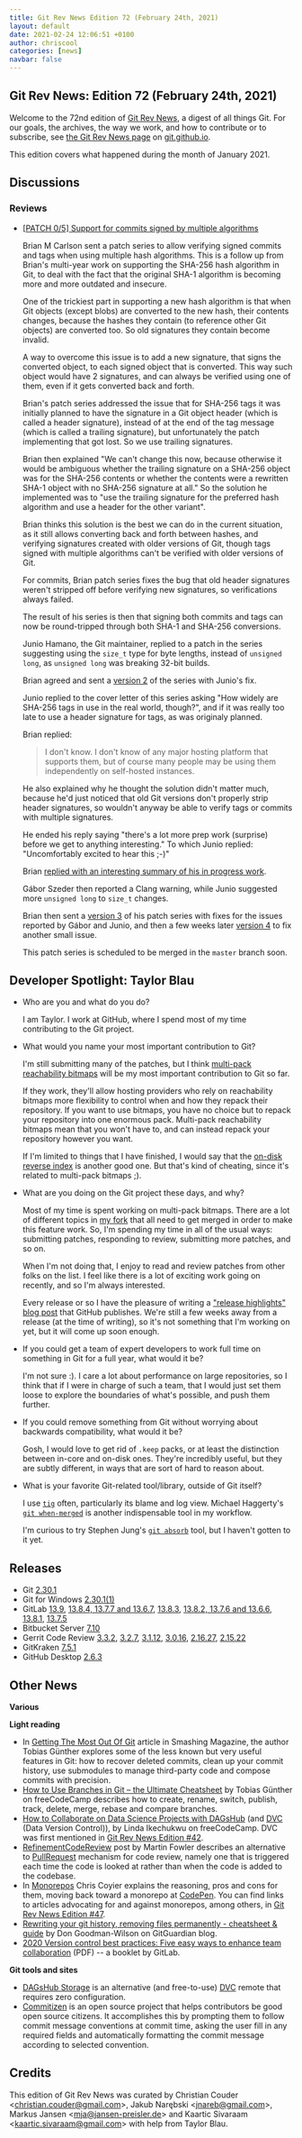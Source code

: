 ```yaml
---
title: Git Rev News Edition 72 (February 24th, 2021)
layout: default
date: 2021-02-24 12:06:51 +0100
author: chriscool
categories: [news]
navbar: false
---
```


## Git Rev News: Edition 72 (February 24th, 2021)

Welcome to the 72nd edition of [Git Rev News](https://git.github.io/rev_news/rev_news/),
a digest of all things Git. For our goals, the archives, the way we work, and how to contribute or to
subscribe, see [the Git Rev News page](https://git.github.io/rev_news/rev_news/) on [git.github.io](http://git.github.io).

This edition covers what happened during the month of January 2021.

## Discussions

<!---
### General
-->

### Reviews

* [[PATCH 0/5] Support for commits signed by multiple algorithms](https://lore.kernel.org/git/20210111003740.1319996-1-sandals@crustytoothpaste.net/)

  Brian M Carlson sent a patch series to allow verifying signed
  commits and tags when using multiple hash algorithms. This is a
  follow up from Brian's multi-year work on supporting the SHA-256
  hash algorithm in Git, to deal with the fact that the original SHA-1
  algorithm is becoming more and more outdated and insecure.

  One of the trickiest part in supporting a new hash algorithm is that
  when Git objects (except blobs) are converted to the new hash, their
  contents changes, because the hashes they contain (to reference
  other Git objects) are converted too. So old signatures they contain
  become invalid.

  A way to overcome this issue is to add a new signature, that signs
  the converted object, to each signed object that is converted. This
  way such object would have 2 signatures, and can always be verified
  using one of them, even if it gets converted back and forth.

  Brian's patch series addressed the issue that for SHA-256 tags it
  was initially planned to have the signature in a Git object header
  (which is called a header signature), instead of at the end of the
  tag message (which is called a trailing signature), but
  unfortunately the patch implementing that got lost. So we use
  trailing signatures.

  Brian then explained "We can't change this now, because otherwise it
  would be ambiguous whether the trailing signature on a SHA-256
  object was for the SHA-256 contents or whether the contents were a
  rewritten SHA-1 object with no SHA-256 signature at all." So the
  solution he implemented was to "use the trailing signature for the
  preferred hash algorithm and use a header for the other variant".

  Brian thinks this solution is the best we can do in the current
  situation, as it still allows converting back and forth between
  hashes, and verifying signatures created with older versions of Git,
  though tags signed with multiple algorithms can't be verified with
  older versions of Git.

  For commits, Brian patch series fixes the bug that old header
  signatures weren't stripped off before verifying new signatures, so
  verifications always failed.

  The result of his series is then that signing both commits and tags
  can now be round-tripped through both SHA-1 and SHA-256 conversions.

  Junio Hamano, the Git maintainer, replied to a patch in the series
  suggesting using the `size_t` type for byte lengths, instead of
  `unsigned long`, as `unsigned long` was breaking 32-bit builds.

  Brian agreed and sent a
  [version 2](https://lore.kernel.org/git/20210111035840.2437737-1-sandals@crustytoothpaste.net/)
  of the series with Junio's fix.

  Junio replied to the cover letter of this series asking "How widely
  are SHA-256 tags in use in the real world, though?", and if it was really
  too late to use a header signature for tags, as was originaly
  planned.

  Brian replied:

  > I don't know. I don't know of any major hosting platform that
    supports them, but of course many people may be using them
    independently on self-hosted instances.

  He also explained why he thought the solution didn't matter much,
  because he'd just noticed that old Git versions don't properly strip
  header signatures, so wouldn't anyway be able to verify tags or
  commits with multiple signatures.

  He ended his reply saying "there's a lot more prep work (surprise)
  before we get to anything interesting." To which Junio replied:
  "Uncomfortably excited to hear this ;-)"

  Brian [replied with an interesting summary of his in progress work](https://lore.kernel.org/git/X%2F0IaVkxqbYxKJBf@camp.crustytoothpaste.net/).

  Gábor Szeder then reported a Clang warning, while Junio suggested
  more `unsigned long` to `size_t` changes.

  Brian then sent a
  [version 3](https://lore.kernel.org/git/20210118234915.2036197-1-sandals@crustytoothpaste.net/)
  of his patch series with fixes for the issues reported by Gábor and
  Junio, and then a few weeks later
  [version 4](https://lore.kernel.org/git/20210211020806.288523-1-sandals@crustytoothpaste.net/)
  to fix another small issue.

  This patch series is scheduled to be merged in the `master` branch
  soon.

<!---
### Support
-->


## Developer Spotlight: Taylor Blau

* Who are you and what do you do?

  I am Taylor. I work at GitHub, where I spend most of my time
  contributing to the Git project.

* What would you name your most important contribution to Git?

  I'm still submitting many of the patches, but I think
  [multi-pack reachability bitmaps](https://lore.kernel.org/git/e64504bad6e181522946a8f234e12f569bede89e.1612998106.git.me@ttaylorr.com/)
  will be my most important contribution to Git so far.

  If they work, they'll allow hosting providers who rely on reachability
  bitmaps more flexibility to control when and how they repack their
  repository. If you want to use bitmaps, you have no choice but to
  repack your repository into one enormous pack. Multi-pack reachability
  bitmaps mean that you won't have to, and can instead repack your
  repository however you want.

  If I'm limited to things that I have finished, I would say that the
  [on-disk reverse index](https://lore.kernel.org/git/cover.1610129989.git.me@ttaylorr.com)
  is another good one. But that's kind of cheating, since it's related
  to multi-pack bitmaps ;).

* What are you doing on the Git project these days, and why?

  Most of my time is spent working on multi-pack bitmaps. There are a lot
  of different topics in [my fork](https://github.com/ttaylorr/git) that
  all need to get merged in order to  make this feature work. So, I'm
  spending my time in all of the usual ways: submitting patches, responding
  to review, submitting more patches, and so on.

  When I'm not doing that, I enjoy to read and review patches from other
  folks on the list. I feel like there is a lot of exciting work going on
  recently, and so I'm always interested.

  Every release or so I have the pleasure of writing a
  ["release highlights" blog post](https://github.blog/author/ttaylorr/)
  that GitHub publishes. We're still a few weeks away from a release
  (at the time of writing), so it's not something that I'm working on yet,
  but it will come up soon enough.

* If you could get a team of expert developers to work full time on
  something in Git for a full year, what would it be?

  I'm not sure :). I care a lot about performance on large repositories,
  so I think that if I were in charge of such a team, that I would just
  set them loose to explore the boundaries of what's possible, and push
  them further.

* If you could remove something from Git without worrying about
  backwards compatibility, what would it be?

  Gosh, I would love to get rid of `.keep` packs, or at least the
  distinction between in-core and on-disk ones. They're incredibly useful,
  but they are subtly different, in ways that are sort of hard to reason
  about.

* What is your favorite Git-related tool/library, outside of Git itself?

  I use [`tig`](https://jonas.github.io/tig/) often, particularly its
  blame and log view. Michael Haggerty's [`git when-merged`](https://github.com/mhagger/git-when-merged)
  is another indispensable tool in my workflow.

  I'm curious to try Stephen Jung's [`git absorb`](https://github.com/tummychow/git-absorb)
  tool, but I haven't gotten to it yet.


## Releases

+ Git [2.30.1](https://public-inbox.org/git/xmqqsg662k8p.fsf@gitster.c.googlers.com/)
+ Git for Windows [2.30.1(1)](https://github.com/git-for-windows/git/releases/tag/v2.30.1.windows.1)
+ GitLab [13.9](https://about.gitlab.com/releases/2021/02/22/gitlab-13-9-released/),
[13.8.4, 13.7.7 and 13.6.7](https://about.gitlab.com/releases/2021/02/11/security-release-gitlab-13-8-4-released/),
[13.8.3](https://about.gitlab.com/releases/2021/02/05/gitlab-13-8-3-released/),
[13.8.2, 13.7.6 and 13.6.6](https://about.gitlab.com/releases/2021/02/01/security-release-gitlab-13-8-2-released/),
[13.8.1](https://about.gitlab.com/releases/2021/01/26/gitlab-13-8-1-released/),
[13.7.5](https://about.gitlab.com/releases/2021/01/25/gitlab-13-7-5-released/)
+ Bitbucket Server [7.10](https://confluence.atlassian.com/bitbucketserver/bitbucket-server-release-notes-872139866.html)
+ Gerrit Code Review [3.3.2](https://www.gerritcodereview.com/3.3.html#332),
[3.2.7](https://www.gerritcodereview.com/3.2.html#327),
[3.1.12](https://www.gerritcodereview.com/3.1.html#3112),
[3.0.16](https://www.gerritcodereview.com/3.0.html#3016),
[2.16.27](https://www.gerritcodereview.com/2.16.html#21627),
[2.15.22](https://www.gerritcodereview.com/2.15.html#21522)
+ GitKraken [7.5.1](https://support.gitkraken.com/release-notes/current)
+ GitHub Desktop [2.6.3](https://desktop.github.com/release-notes/)

## Other News

__Various__


__Light reading__

* In [Getting The Most Out Of Git](https://www.smashingmagazine.com/2021/02/getting-the-most-out-of-git/)
  article in Smashing Magazine, the author Tobias Günther explores some of
  the less known but very useful features in Git: how to recover deleted commits,
  clean up your commit history, use submodules to manage third-party code
  and compose commits with precision.
* [How to Use Branches in Git – the Ultimate Cheatsheet](https://www.freecodecamp.org/news/how-to-use-branches-in-git/)
  by Tobias Günther on freeCodeCamp describes how to create, rename, switch,
  publish, track, delete, merge, rebase and compare branches.
* [How to Collaborate on Data Science Projects with DAGsHub](https://www.freecodecamp.org/news/collaborate-on-data-science-projects-with-dagshub/)
  (and [DVC](https://dvc.org) (Data Version Control)), by Linda Ikechukwu
  on freeCodeCamp.  DVC was first mentioned
  in [Git Rev News Edition #42](https://git.github.io/rev_news/2018/08/22/edition-42/).
* [RefinementCodeReview](https://martinfowler.com/bliki/RefinementCodeReview.html)
  post by Martin Fowler describes an alternative to [PullRequest](https://martinfowler.com/bliki/PullRequest.html)
  mechanism for code review, namely one that is triggered each time
  the code is looked at rather than when the code is added to the codebase.
* In [Monorepos](https://css-tricks.com/monorepo/) Chris Coyier explains the reasoning,
  pros and cons for them, moving back toward a monorepo at [CodePen](https://codepen.io/).
  You can find links to articles advocating for and against monorepos,
  among others, in [Git Rev News Edition #47](https://git.github.io/rev_news/2019/01/23/edition-47/).
* [Rewriting your git history, removing files permanently - cheatsheet & guide](https://blog.gitguardian.com/rewriting-git-history-cheatsheet/)
  by Don Goodman-Wilson on GitGuardian blog.
* [2020 Version control best practices: Five easy ways to enhance team collaboration](https://learn.gitlab.com/version-control/version-control-best-practice)
  (PDF) -- a booklet by GitLab.


__Git tools and sites__

* [DAGsHub Storage](https://dagshub.com/docs/reference/dagshub_storage/)
  is an alternative (and free-to-use) [DVC](https://dvc.org) remote
  that requires zero configuration.
* [Commitizen](http://commitizen.github.io/cz-cli/) is an open source project
  that helps contributors be good open source citizens. It accomplishes this
  by prompting them to follow commit message conventions at commit time,
  asking the user fill in any required fields and automatically formatting
  the commit message according to selected convention.


## Credits

This edition of Git Rev News was curated by
Christian Couder &lt;<christian.couder@gmail.com>&gt;,
Jakub Narębski &lt;<jnareb@gmail.com>&gt;,
Markus Jansen &lt;<mja@jansen-preisler.de>&gt; and
Kaartic Sivaraam &lt;<kaartic.sivaraam@gmail.com>&gt;
with help from Taylor Blau.

